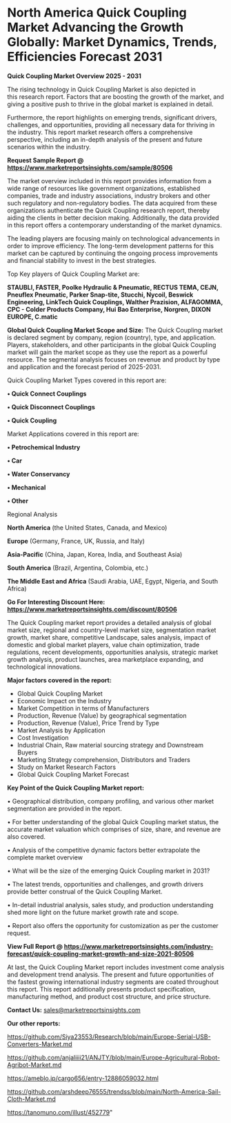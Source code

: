 # North America Quick Coupling Market Advancing the Growth Globally: Market Dynamics, Trends, Efficiencies Forecast 2031

<Strong> Quick Coupling Market Overview 2025 - 2031</strong>

The rising technology in Quick Coupling Market is also depicted in this research report. Factors that are boosting the growth of the market, and giving a positive push to thrive in the global market is explained in detail.

Furthermore, the report highlights on emerging trends, significant drivers, challenges, and opportunities, providing all necessary data for thriving in the industry. This report market research offers a comprehensive perspective, including an in-depth analysis of the present and future scenarios within the industry.

<strong>Request Sample Report @ <a href=https://www.marketreportsinsights.com/sample/80506>https://www.marketreportsinsights.com/sample/80506</a></strong>

The market overview included in this report provides information from a wide range of resources like government organizations, established companies, trade and industry associations, industry brokers and other such regulatory and non-regulatory bodies. The data acquired from these organizations authenticate the Quick Coupling research report, thereby aiding the clients in better decision making. Additionally, the data provided in this report offers a contemporary understanding of the market dynamics.

The leading players are focusing mainly on technological advancements in order to improve efficiency. The long-term development patterns for this market can be captured by continuing the ongoing process improvements and financial stability to invest in the best strategies.

Top Key players of Quick Coupling Market are:

<strong>STAUBLI, FASTER, Poolke Hydraulic & Pneumatic, RECTUS TEMA, CEJN, Pneuflex Pneumatic, Parker Snap-tite, Stucchi, Nycoil, Beswick Engineering, LinkTech Quick Couplings, Walther Prazision, ALFAGOMMA, CPC - Colder Products Company, Hui Bao Enterprise, Norgren, DIXON EUROPE, C.matic</strong>

<strong><b>Global Quick Coupling Market Scope and Size:</b></strong>
The Quick Coupling market is declared segment by company, region (country), type, and application. Players, stakeholders, and other participants in the global Quick Coupling market will gain the market scope as they use the report as a powerful resource. The segmental analysis focuses on revenue and product by type and application and the forecast period of 2025-2031.

Quick Coupling Market Types covered in this report are:

<strong>• Quick Connect Couplings

• Quick Disconnect Couplings

• Quick Coupling</strong>

Market Applications covered in this report are:

<strong>• Petrochemical Industry

• Car

• Water Conservancy

• Mechanical

• Other</strong> 

Regional Analysis

<strong>North America</strong> (the United States, Canada, and Mexico)

<strong>Europe</strong> (Germany, France, UK, Russia, and Italy)

<strong>Asia-Pacific</strong> (China, Japan, Korea, India, and Southeast Asia)

<strong>South America</strong> (Brazil, Argentina, Colombia, etc.)

<strong>The Middle East and Africa</strong> (Saudi Arabia, UAE, Egypt, Nigeria, and South Africa)

<strong>Go For Interesting Discount Here: <a href=https://www.marketreportsinsights.com/discount/80506>https://www.marketreportsinsights.com/discount/80506</a></strong>

The Quick Coupling market report provides a detailed analysis of global market size, regional and country-level market size, segmentation market growth, market share, competitive Landscape, sales analysis, impact of domestic and global market players, value chain optimization, trade regulations, recent developments, opportunities analysis, strategic market growth analysis, product launches, area marketplace expanding, and technological innovations.

<strong><b>Major factors covered in the report:</b></strong>
<ul>
  <li>Global Quick Coupling Market </li>
  <li>Economic Impact on the Industry</li>
  <li>Market Competition in terms of Manufacturers</li>
  <li>Production, Revenue (Value) by geographical segmentation</li>
  <li>Production, Revenue (Value), Price Trend by Type</li>
  <li>Market Analysis by Application</li>
  <li>Cost Investigation</li>
  <li>Industrial Chain, Raw material sourcing strategy and Downstream Buyers</li>
  <li>Marketing Strategy comprehension, Distributors and Traders</li>
  <li>Study on Market Research Factors</li>
  <li>Global Quick Coupling Market Forecast</li>
</ul>

<strong><b>Key Point of the Quick Coupling Market report:</b></strong>

• Geographical distribution, company profiling, and various other market segmentation are provided in the report.

• For better understanding of the global Quick Coupling market status, the accurate market valuation which comprises of size, share, and revenue are also covered.

• Analysis of the competitive dynamic factors better extrapolate the complete market overview

• What will be the size of the emerging Quick Coupling market in 2031?

• The latest trends, opportunities and challenges, and growth drivers provide better construal of the Quick Coupling Market.

• In-detail industrial analysis, sales study, and production understanding shed more light on the future market growth rate and scope.

• Report also offers the opportunity for customization as per the customer request.

<strong><b>View Full Report @ <a href=https://www.marketreportsinsights.com/industry-forecast/quick-coupling-market-growth-and-size-2021-80506>https://www.marketreportsinsights.com/industry-forecast/quick-coupling-market-growth-and-size-2021-80506</a></b></strong>


At last, the Quick Coupling Market report includes investment come analysis and development trend analysis. The present and future opportunities of the fastest growing international industry segments are coated throughout this report. This report additionally presents product specification, manufacturing method, and product cost structure, and price structure.

<strong>Contact Us:</strong>
sales@marketreportsinsights.com

<strong>Our other reports:</strong>

<a href=https://github.com/Siya23553/Research/blob/main/Europe-Serial-USB-Converters-Market.md>https://github.com/Siya23553/Research/blob/main/Europe-Serial-USB-Converters-Market.md</a>

<a href=https://github.com/anjaliiii21/ANJTY/blob/main/Europe-Agricultural-Robot-Agribot-Market.md>https://github.com/anjaliiii21/ANJTY/blob/main/Europe-Agricultural-Robot-Agribot-Market.md</a>

<a href=https://ameblo.jp/cargo656/entry-12886059032.html>https://ameblo.jp/cargo656/entry-12886059032.html</a>

<a href=https://github.com/arshdeep76555/trendss/blob/main/North-America-Sail-Cloth-Market.md>https://github.com/arshdeep76555/trendss/blob/main/North-America-Sail-Cloth-Market.md</a>

<a href=https://tanomuno.com/illust/452779>https://tanomuno.com/illust/452779</a>"
